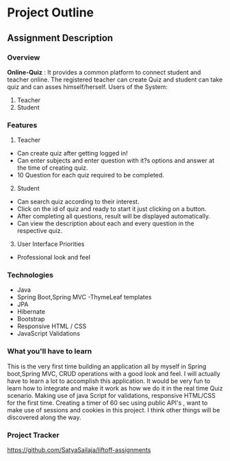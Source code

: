 # Project Outline

## Assignment Description

### Overview
**Online-Quiz**  : It provides a common platform to connect student and teacher online. The registered teacher can create Quiz and student can take quiz and can asses himself/herself.
Users of the System:
1. Teacher
2. Student

### Features
1. Teacher
- Can create quiz after getting logged in!
- Can enter subjects and enter question with it?s options and answer at the time of creating quiz.
- 10 Question for each quiz required to be completed.

2. Student
- Can search quiz according to their interest.
- Click on the id of quiz and ready to start it just clicking on a button.
- After completing all questions, result will be displayed automatically.
- Can view the description about each and every question in the respective quiz.

3. User Interface Priorities
- Professional look and feel 

### Technologies
- Java
- Spring Boot,Spring MVC
-ThymeLeaf templates
- JPA
- Hibernate
- Bootstrap
- Responsive HTML / CSS
- JavaScript Validations

### What you'll have to learn
This is the very first time building an application all by myself in Spring boot,Spring MVC, CRUD operations  with a good look and feel. I will actually have to learn a lot to accomplish this application. It would be very fun to learn how to integrate and make it work as how we do it in the real time Quiz scenario. Making use of java Script for validations, responsive HTML/CSS for the first time. Creating a timer of 60 sec using public API's , want to make use of sessions and cookies in this project. I think other things will be discovered along the way.

### Project Tracker
 https://github.com/SatyaSailaja/liftoff-assignments
